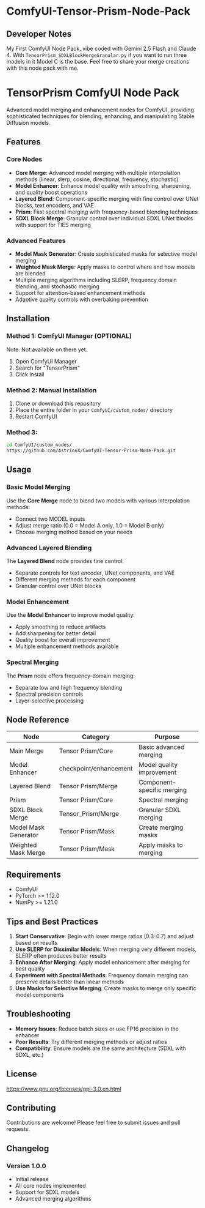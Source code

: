 # ComfyUI-Tensor-Prism-Node-Pack
## Developer Notes

My First ComfyUI Node Pack, vibe coded with Gemini 2.5 Flash and Claude 4. With `TensorPrism_SDXLBlockMergeGranular.py` if you want to run three models in it Model C is the base. Feel free to share your merge creations with this node pack with me.

# TensorPrism ComfyUI Node Pack

Advanced model merging and enhancement nodes for ComfyUI, providing sophisticated techniques for blending, enhancing, and manipulating Stable Diffusion models.

## Features

### Core Nodes

- **Core Merge**: Advanced model merging with multiple interpolation methods (linear, slerp, cosine, directional, frequency, stochastic)
- **Model Enhancer**: Enhance model quality with smoothing, sharpening, and quality boost operations
- **Layered Blend**: Component-specific merging with fine control over UNet blocks, text encoders, and VAE
- **Prism**: Fast spectral merging with frequency-based blending techniques
- **SDXL Block Merge**: Granular control over individual SDXL UNet blocks with support for TIES merging

### Advanced Features

- **Model Mask Generator**: Create sophisticated masks for selective model merging
- **Weighted Mask Merge**: Apply masks to control where and how models are blended
- Multiple merging algorithms including SLERP, frequency domain blending, and stochastic merging
- Support for attention-based enhancement methods
- Adaptive quality controls with overbaking prevention

## Installation

### Method 1: ComfyUI Manager (OPTIONAL)
Note: Not available on there yet.
1. Open ComfyUI Manager
2. Search for "TensorPrism"
3. Click Install

### Method 2: Manual Installation
1. Clone or download this repository
2. Place the entire folder in your `ComfyUI/custom_nodes/` directory
3. Restart ComfyUI

### Method 3:
```bash
cd ComfyUI/custom_nodes/
https://github.com/AstrionX/ComfyUI-Tensor-Prism-Node-Pack.git
```

## Usage

### Basic Model Merging
Use the **Core Merge** node to blend two models with various interpolation methods:
- Connect two MODEL inputs
- Adjust merge ratio (0.0 = Model A only, 1.0 = Model B only)
- Choose merging method based on your needs

### Advanced Layered Blending
The **Layered Blend** node provides fine control:
- Separate controls for text encoder, UNet components, and VAE
- Different merging methods for each component
- Granular control over UNet blocks

### Model Enhancement
Use the **Model Enhancer** to improve model quality:
- Apply smoothing to reduce artifacts
- Add sharpening for better detail
- Quality boost for overall improvement
- Multiple enhancement methods available

### Spectral Merging
The **Prism** node offers frequency-domain merging:
- Separate low and high frequency blending
- Spectral precision controls
- Layer-selective processing

## Node Reference

| Node | Category | Purpose |
|------|----------|---------|
| Main Merge | Tensor Prism/Core | Basic advanced merging |
| Model Enhancer | checkpoint/enhancement | Model quality improvement |
| Layered Blend | Tensor Prism/Merge | Component-specific merging |
| Prism | Tensor Prism/Core | Spectral merging |
| SDXL Block Merge | Tensor_Prism/Merge | Granular SDXL merging |
| Model Mask Generator | Tensor Prism/Mask | Create merging masks |
| Weighted Mask Merge | Tensor Prism/Mask | Apply masks to merging |

## Requirements

- ComfyUI
- PyTorch >= 1.12.0
- NumPy >= 1.21.0

## Tips and Best Practices

1. **Start Conservative**: Begin with lower merge ratios (0.3-0.7) and adjust based on results
2. **Use SLERP for Dissimilar Models**: When merging very different models, SLERP often produces better results
3. **Enhance After Merging**: Apply model enhancement after merging for best quality
4. **Experiment with Spectral Methods**: Frequency domain merging can preserve details better than linear methods
5. **Use Masks for Selective Merging**: Create masks to merge only specific model components

## Troubleshooting

- **Memory Issues**: Reduce batch sizes or use FP16 precision in the enhancer
- **Poor Results**: Try different merging methods or adjust ratios
- **Compatibility**: Ensure models are the same architecture (SDXL with SDXL, etc.)

## License

https://www.gnu.org/licenses/gpl-3.0.en.html

## Contributing

Contributions are welcome! Please feel free to submit issues and pull requests.

## Changelog

### Version 1.0.0
- Initial release
- All core nodes implemented
- Support for SDXL models
- Advanced merging algorithms
